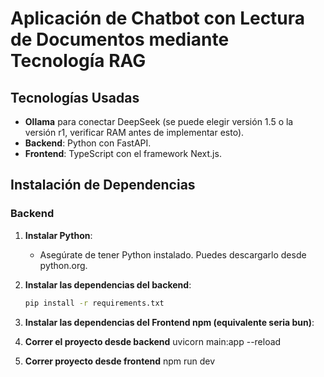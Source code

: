 # Aplicación de Chatbot con Lectura de Documentos mediante Tecnología RAG

## Tecnologías Usadas

- **Ollama** para conectar DeepSeek (se puede elegir versión 1.5 o la versión r1, verificar RAM antes de implementar esto).
- **Backend**: Python con FastAPI.
- **Frontend**: TypeScript con el framework Next.js.

## Instalación de Dependencias

### Backend

1. **Instalar Python**:
   - Asegúrate de tener Python instalado. Puedes descargarlo desde python.org.

2. **Instalar las dependencias del backend**:
   ```bash
   pip install -r requirements.txt

3. **Instalar las dependencias del Frontend npm (equivalente seria bun)**:
4. **Correr el proyecto desde backend**
   uvicorn main:app --reload
5. **Correr proyecto desde frontend**
   npm run dev

   
   
   
   
